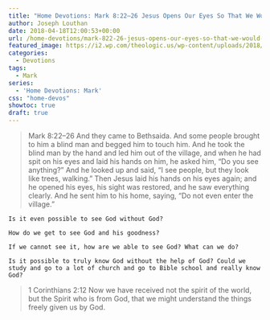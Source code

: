 ```yaml
---
title: "Home Devotions: Mark 8:22–26 Jesus Opens Our Eyes So That We Would See God"
author: Joseph Louthan
date: 2018-04-18T12:00:53+00:00
url: /home-devotions/mark-822-26-jesus-opens-our-eyes-so-that-we-would-see-god/
featured_image: https://i2.wp.com/theologic.us/wp-content/uploads/2018/04/maxresdefault.jpg?resize=825%2C510
categories:
  - Devotions
tags:
  - Mark
series:
  - 'Home Devotions: Mark'
css: "home-devos"
showtoc: true
draft: true
---
```

>Mark 8:22–26 And they came to Bethsaida. And some people brought to him a blind man and begged him to touch him. And he took the blind man by the hand and led him out of the village, and when he had spit on his eyes and laid his hands on him, he asked him, “Do you see anything?” And he looked up and said, “I see people, but they look like trees, walking.” Then Jesus laid his hands on his eyes again; and he opened his eyes, his sight was restored, and he saw everything clearly. And he sent him to his home, saying, “Do not even enter the village.”
```text
Is it even possible to see God without God?

How do we get to see God and his goodness?

If we cannot see it, how are we able to see God? What can we do?

Is it possible to truly know God without the help of God? Could we study and go to a lot of church and go to Bible school and really know God?
```

>1 Corinthians 2:12 Now we have received not the spirit of the world, but the Spirit who is from God, that we might understand the things freely given us by God.